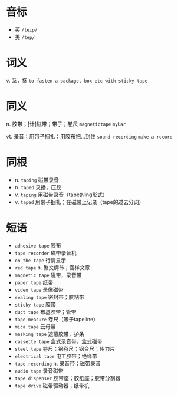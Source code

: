 # 音标

- 英 `/teɪp/`
- 美 `/tep/`

# 词义

v. 系，捆
`to fasten a package, box etc with sticky tape`

# 同义

n. 胶带；[计]磁带；带子；卷尺
`magnetictape` `mylar`

vt. 录音；用带子捆扎；用胶布把…封住
`sound recording` `make a record`

# 同根

- n. `taping` 磁带录音
- n. `taped` 录播，压胶
- v. `taping` 用磁带录音（tape的ing形式）
- v. `taped` 用带子捆扎；在磁带上记录（tape的过去分词）

# 短语

- `adhesive tape` 胶布
- `tape recorder` 磁带录音机
- `on the tape` 行情显示
- `red tape` n. 繁文缛节；官样文章
- `magnetic tape` 磁带，录音带
- `paper tape` 纸带
- `video tape` 录像磁带
- `sealing tape` 密封带；胶粘带
- `sticky tape` 胶带
- `duct tape` 布基胶带；管带
- `tape measure` 卷尺（等于tapeline）
- `mica tape` 云母带
- `masking tape` 遮蔽胶带，护条
- `cassette tape` 盒式录音带，盒式磁带
- `steel tape` 卷尺；钢卷尺；钢合尺；传力片
- `electrical tape` 电工胶带；绝缘带
- `tape recording` n. 录音带；磁带录音
- `audio tape` 录音磁带
- `tape dispenser` 胶带座；胶纸座；胶带分割器
- `tape drive` 磁带驱动器；纸带机

